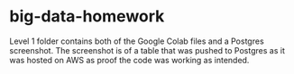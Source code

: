 # big-data-homework
 
Level 1 folder contains both of the Google Colab files and a Postgres screenshot.
The screenshot is of a table that was pushed to Postgres as it was hosted on AWS as proof the code was working as intended.
